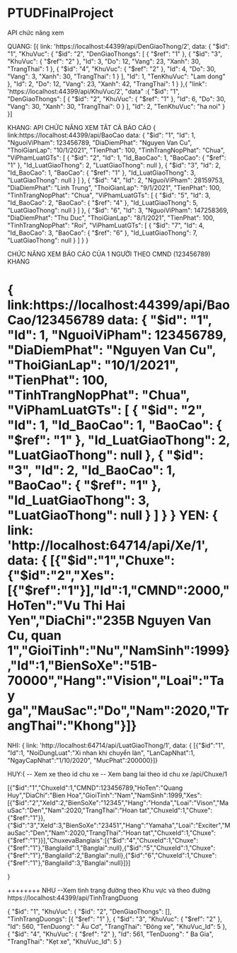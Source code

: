 # PTUDFinalProject

API chức năng xem

QUANG: [{
  link: 'https://localhost:44399/api/DenGiaoThong/2',
  data: {
    "$id": "1",
    "KhuVuc": {
      "$id": "2",
      "DenGiaoThongs": [
        {
          "$ref": "1"
        },
        {
          "$id": "3",
          "KhuVuc": {
            "$ref": "2"
          },
          "Id": 3,
          "Do": 12,
          "Vang": 23,
          "Xanh": 30,
          "TrangThai": 1
        },
        {
          "$id": "4",
          "KhuVuc": {
            "$ref": "2"
          },
          "Id": 4,
          "Do": 30,
          "Vang": 3,
          "Xanh": 30,
          "TrangThai": 1
        }
      ],
      "Id": 1,
      "TenKhuVuc": "Lam dong"
    },
    "Id": 2,
    "Do": 12,
    "Vang": 23,
    "Xanh": 42,
    "TrangThai": 1
  }
},{
  "link": 'https://localhost:44399/api/KhuVuc/2',
  "data" :{
    "$id": "1",
    "DenGiaoThongs": [
      {
        "$id": "2",
        "KhuVuc": {
          "$ref": "1"
        },
        "Id": 6,
        "Do": 30,
        "Vang": 30,
        "Xanh": 30,
        "TrangThai": 0
      }
    ],
    "Id": 2,
    "TenKhuVuc": "ha noi"
  }
}]

KHANG: 
API CHỨC NĂNG XEM TÂT CẢ BÁO CÁO
{
  link:https://localhost:44399/api/BaoCao
  data:
  {
"$id": "1",
"Id": 1,
"NguoiViPham": 123456789,
"DiaDiemPhat": "Nguyen Van Cu",
"ThoiGianLap": "10/1/2021",
"TienPhat": 100,
"TinhTrangNopPhat": "Chua",
"ViPhamLuatGTs": [
{
"$id": "2",
"Id": 1,
"Id_BaoCao": 1,
"BaoCao": {
"$ref": "1"
},
"Id_LuatGiaoThong": 2,
"LuatGiaoThong": null
},
{
"$id": "3",
"Id": 2,
"Id_BaoCao": 1,
"BaoCao": {
"$ref": "1"
},
"Id_LuatGiaoThong": 3,
"LuatGiaoThong": null
}
]
},
{
"$id": "4",
"Id": 2,
"NguoiViPham": 28159753,
"DiaDiemPhat": "Linh Trung",
"ThoiGianLap": "9/1/2021",
"TienPhat": 100,
"TinhTrangNopPhat": "Chua",
"ViPhamLuatGTs": [
{
"$id": "5",
"Id": 3,
"Id_BaoCao": 2,
"BaoCao": {
"$ref": "4"
},
"Id_LuatGiaoThong": 5,
"LuatGiaoThong": null
}
]
},
{
"$id": "6",
"Id": 3,
"NguoiViPham": 147258369,
"DiaDiemPhat": "Thu Duc",
"ThoiGianLap": "8/1/2021",
"TienPhat": 100,
"TinhTrangNopPhat": "Roi",
"ViPhamLuatGTs": [
{
"$id": "7",
"Id": 4,
"Id_BaoCao": 3,
"BaoCao": {
"$ref": "6"
},
"Id_LuatGiaoThong": 7,
"LuatGiaoThong": null
}
]
}
}

CHỨC NĂNG XEM BÁO CÁO CỦA 1 NGƯỜI THEO CMND (123456789)
KHANG

{
link:https://localhost:44399/api/BaoCao/123456789
data:
{
"$id": "1",
"Id": 1,
"NguoiViPham": 123456789,
"DiaDiemPhat": "Nguyen Van Cu",
"ThoiGianLap": "10/1/2021",
"TienPhat": 100,
"TinhTrangNopPhat": "Chua",
"ViPhamLuatGTs": [
{
"$id": "2",
"Id": 1,
"Id_BaoCao": 1,
"BaoCao": {
"$ref": "1"
},
"Id_LuatGiaoThong": 2,
"LuatGiaoThong": null
},
{
"$id": "3",
"Id": 2,
"Id_BaoCao": 1,
"BaoCao": {
"$ref": "1"
},
"Id_LuatGiaoThong": 3,
"LuatGiaoThong": null
}
]
}
}
YEN: {
  link: 'http://localhost:64714/api/Xe/1',
  data: {
    [{"$id":"1","Chuxe":{"$id":"2","Xes":[{"$ref":"1"}],"Id":1,"CMND":2000,"HoTen":"Vu Thi Hai Yen","DiaChi":"235B Nguyen Van Cu, quan 1","GioiTinh":"Nu","NamSinh":1999},"Id":1,"BienSoXe":"51B-70000","Hang":"Vision","Loai":"Tay ga","MauSac":"Do","Nam":2020,"TrangThai":"Khong"}]}
=======
NHI: {
  link: 'http://localhost:64714/api/LuatGiaoThong/1',
  data: {
    [{"$id":"1",
    "Id":1,
    "NoiDungLuat":"Xi nhan khi chuyển làn",
    "LanCapNhat":1,
    "NgayCapNhat":"1/10/2020",
    "MucPhat":200000}]}


HUY:{
-- Xem xe theo id chu xe
-- Xem bang lai theo id chu xe
/api/Chuxe/1

[{"$id":"1","ChuxeId":1,"CMND":123456789,"HoTen":"Quang Huy","DiaChi":"Bien Hoa","GioiTinh":"Nam","NamSinh":1999,"Xes":[{"$id":"2","XeId":2,"BienSoXe":"12345","Hang":"Honda","Loai":"Vison","MauSac":"Den","Nam":2020,"TrangThai":"Hoan tat","ChuxeId":1,"Chuxe":{"$ref":"1"}},{"$id":"3","XeId":3,"BienSoXe":"23451","Hang":"Yamaha","Loai":"Exciter","MauSac":"Den","Nam":2020,"TrangThai":"Hoan tat","ChuxeId":1,"Chuxe":{"$ref":"1"}}],"ChuxevaBanglais":[{"$id":"4","ChuxeId":1,"Chuxe":{"$ref":"1"},"BanglaiId":1,"Banglai":null},{"$id":"5","ChuxeId":1,"Chuxe":{"$ref":"1"},"BanglaiId":2,"Banglai":null},{"$id":"6","ChuxeId":1,"Chuxe":{"$ref":"1"},"BanglaiId":3,"Banglai":null}]}]

}

++++++++
NHU
--Xem tình trạng đường theo Khu vực và theo đường
https://localhost:44399/api/TinhTrangDuong

{
    "$id": "1",
    "KhuVuc": {
        "$id": "2",
        "DenGiaoThongs": [],
        "TinhTrangDuongs": [{
            "$ref": "1"
        }, {
            "$id": "3",
            "KhuVuc": {
                "$ref": "2"
            },
            "Id": 560,
            "TenDuong": " Âu Cơ",
            "TrangThai": "Đông xe",
            "KhuVuc_Id": 5
        }, {
            "$id": "4",
            "KhuVuc": {
                "$ref": "2"
            },
            "Id": 561,
            "TenDuong": " Ba Gia",
            "TrangThai": "Kẹt xe",
            "KhuVuc_Id": 5
        }
